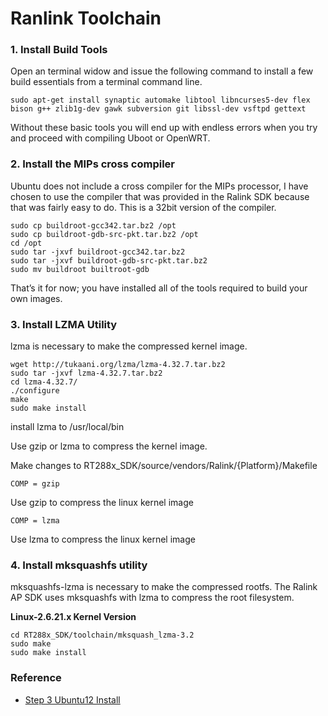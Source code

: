 # Ranlink Toolchain

### 1. Install Build Tools

Open an terminal widow and issue the following command to install a few build essentials from a terminal command line.

```
sudo apt-get install synaptic automake libtool libncurses5-dev flex bison g++ zlib1g-dev gawk subversion git libssl-dev vsftpd gettext
```

Without these basic tools you will end up with endless errors when you try and proceed with compiling Uboot or OpenWRT.

### 2. Install the MIPs cross compiler

Ubuntu does not include a cross compiler for the MIPs processor, I have chosen to use the compiler that was provided in the Ralink SDK because that was fairly easy to do. This is a 32bit version of the compiler.

```
sudo cp buildroot-gcc342.tar.bz2 /opt
sudo cp buildroot-gdb-src-pkt.tar.bz2 /opt
cd /opt
sudo tar -jxvf buildroot-gcc342.tar.bz2
sudo tar -jxvf buildroot-gdb-src-pkt.tar.bz2
sudo mv buildroot builtroot-gdb
```

That’s it for now; you have installed all of the tools required to build your own images.

### 3. Install LZMA Utility

lzma is necessary to make the compressed kernel image.

```
wget http://tukaani.org/lzma/lzma-4.32.7.tar.bz2
sudo tar -jxvf lzma-4.32.7.tar.bz2
cd lzma-4.32.7/
./configure
make
sudo make install
```

install lzma to /usr/local/bin

Use gzip or lzma to compress the kernel image.

Make changes to RT288x_SDK/source/vendors/Ralink/{Platform}/Makefile

```
COMP = gzip
```

Use gzip to compress the linux kernel image

```
COMP = lzma
```

Use lzma to compress the linux kernel image

### 4. Install mksquashfs utility

mksquashfs-lzma is necessary to make the compressed rootfs. The Ralink AP SDK uses mksquashfs with lzma to compress the root filesystem.

**Linux-2.6.21.x Kernel Version**

```
cd RT288x_SDK/toolchain/mksquash_lzma-3.2
sudo make
sudo make install
```


### Reference

* [Step 3 Ubuntu12 Install](http://www.dnclabs.com/?p=1321)
